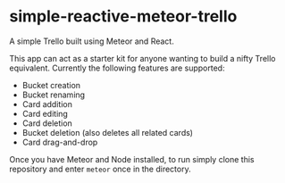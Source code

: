 # simple-reactive-meteor-trello
A simple Trello built using Meteor and React.

This app can act as a starter kit for anyone wanting to build a nifty Trello equivalent. Currently the following features are supported:
* Bucket creation
* Bucket renaming
* Card addition
* Card editing
* Card deletion
* Bucket deletion (also deletes all related cards)
* Card drag-and-drop

Once you have Meteor and Node installed, to run simply clone this repository and enter `meteor` once in the directory.
